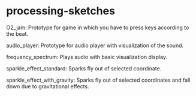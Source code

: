 # processing-sketches

O2_jam: Prototype for game in which you have to press keys according to the beat.

audio_player: Prototype for audio player with visualization of the sound.

frequency_spectrum: Plays audio with basic visualization display.

sparkle_effect_standard: Sparks fly out of selected coordinate.

sparkle_effect_with_gravity: Sparks fly out of selected coordinates and fall down due to gravitational effects.
